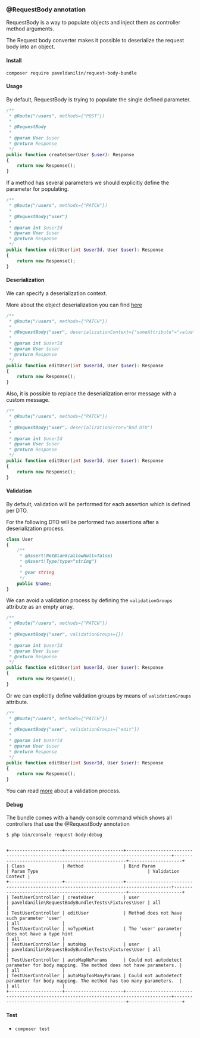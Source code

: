 ### @RequestBody annotation

RequestBody is a way to populate objects and inject them as controller method arguments.

The Request body converter makes it possible to deserialize the request body into an object.

#### Install

`composer require paveldanilin/request-body-bundle`

#### Usage

By default, RequestBody is trying to populate the single defined parameter.

```php
/**
 * @Route("/users", methods={"POST"})
 *
 * @RequestBody
 *
 * @param User $user
 * @return Response
 */
public function createUser(User $user): Response
{
    return new Response();
}
```

If a method has several parameters we should explicitly define the parameter for populating.

```php
/**
 * @Route("/users", methods={"PATCH"})
 *
 * @RequestBody("user")
 *
 * @param int $userId
 * @param User $user
 * @return Response
 */
public function editUser(int $userId, User $user): Response
{
    return new Response();
}
```

#### Deserialization

We can specify a deserialization context.

More about the object deserialization you can find [here](https://symfony.com/doc/4.4/components/serializer.html#deserializing-an-object)

```php
/**
 * @Route("/users", methods={"PATCH"})
 *
 * @RequestBody("user", deserializationContext={"someAttribute"="value"})
 *
 * @param int $userId
 * @param User $user
 * @return Response
 */
public function editUser(int $userId, User $user): Response
{
    return new Response();
}
```

Also, it is possible to replace the deserialization error message with a custom message.

```php
/**
 * @Route("/users", methods={"PATCH"})
 *
 * @RequestBody("user", deserializationError="Bad DTO")
 *
 * @param int $userId
 * @param User $user
 * @return Response
 */
public function editUser(int $userId, User $user): Response
{
    return new Response();
}
```

#### Validation

By default, validation will be performed for each assertion which is defined per DTO.

For the following DTO will be performed two assertions after a deserialization process.

```php
class User
{
    /**
     * @Assert\NotBlank(allowNull=false)
     * @Assert\Type(type="string")
     *
     * @var string
     */
    public $name;
}
```

We can avoid a validation process by defining the `validationGroups` attribute as an empty array.

```php
/**
 * @Route("/users", methods={"PATCH"})
 *
 * @RequestBody("user", validationGroups={})
 *
 * @param int $userId
 * @param User $user
 * @return Response
 */
public function editUser(int $userId, User $user): Response
{
    return new Response();
}
```

Or we can explicitly define validation groups by means of `validationGroups` attribute.

```php
/**
 * @Route("/users", methods={"PATCH"})
 *
 * @RequestBody("user", validationGroups={"edit"})
 *
 * @param int $userId
 * @param User $user
 * @return Response
 */
public function editUser(int $userId, User $user): Response
{
    return new Response();
}
```

You can read [more](https://symfony.com/doc/4.4/validation.html) about a validation process.

#### Debug

The bundle comes with a handy console command which shows all controllers that use the @RequestBody annotation

```
$ php bin/console request-body:debug


+--------------------+----------------------+---------------------------------------------------------------------------------------+----------------------------------------------------+--------------------+
| Class              | Method               | Bind Param                                                                            | Param Type                                         | Validation Context |
+--------------------+----------------------+---------------------------------------------------------------------------------------+----------------------------------------------------+--------------------+
| TestUserController | createUser           | user                                                                                  | paveldanilin\RequestBodyBundle\Tests\Fixtures\User | all                |
| TestUserController | editUser             | Method does not have such parameter 'user'                                            |                                                    | all                |
| TestUserController | noTypeHint           | The 'user' parameter does not have a type hint                                        |                                                    | all                |
| TestUserController | autoMap              | user                                                                                  | paveldanilin\RequestBodyBundle\Tests\Fixtures\User | all                |
| TestUserController | autoMapNoParams      | Could not autodetect parameter for body mapping. The method does not have parameters. |                                                    | all                |
| TestUserController | autoMapTooManyParams | Could not autodetect parameter for body mapping. The method has too many parameters.  |                                                    | all                |
+--------------------+----------------------+---------------------------------------------------------------------------------------+----------------------------------------------------+--------------------+

```

#### Test
- `composer test`


